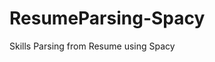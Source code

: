 # ResumeParsing-Spacy

Skills Parsing from Resume using Spacy
 
<!-- https://medium.com/@kpimbulgoda/spacy-is-a-classy-way-for-ner-model-creation-spacy-v3-6143b84a3f27  -->

